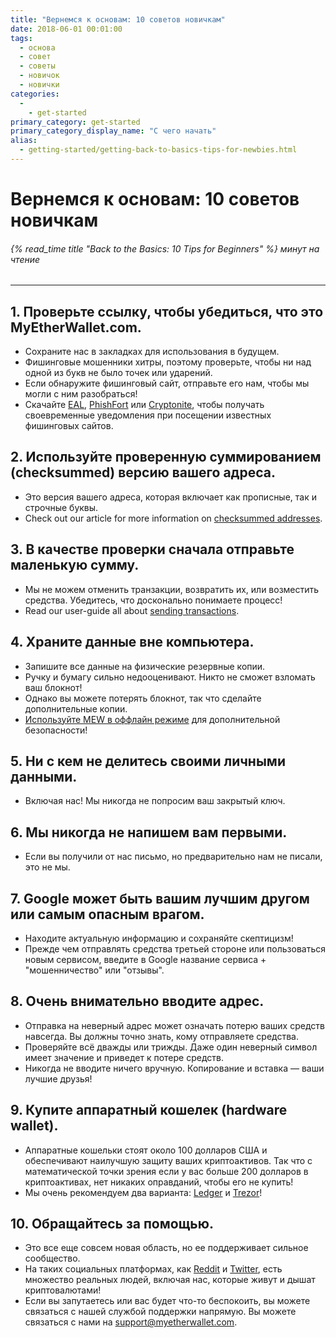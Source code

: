 ```yaml
---
title: "Вернемся к основам: 10 советов новичкам"
date: 2018-06-01 00:01:00
tags:
  - основа
  - совет
  - советы
  - новичок
  - новички
categories:
  - 
    - get-started
primary_category: get-started
primary_category_display_name: "С чего начать"
alias:
  - getting-started/getting-back-to-basics-tips-for-newbies.html
---
```


# **Вернемся к основам: 10 советов новичкам**

###### {% read_time title "Back to the Basics: 10 Tips for Beginners" %} минут на чтение

* * *

## **1. Проверьте ссылку, чтобы убедиться, что это MyEtherWallet.com.**

-   Сохраните нас в закладках для использования в будущем.
-   Фишинговые мошенники хитры, поэтому проверьте, чтобы ни над одной из букв не было точек или ударений.
-   Если обнаружите фишинговый сайт, отправьте его нам, чтобы мы могли с ним разобраться!
-   Скачайте [EAL](https://chrome.google.com/webstore/detail/etheraddresslookup/pdknmigbbbhmllnmgdfalmedcmcefdfn), [PhishFort](https://chrome.google.com/webstore/detail/phishfort-protect/bdiohckpogchppdldbckcdjlklanhkfc) или [Cryptonite](https://chrome.google.com/webstore/detail/cryptonite-by-metacert/keghdcpemohlojlglbiegihkljkgnige), чтобы получать своевременные уведомления при посещении известных фишинговых сайтов.

## **2. Используйте проверенную суммированием (checksummed) версию вашего адреса.**

-   Это версия вашего адреса, которая включает как прописные, так и строчные буквы.
-   Check out our article for more information on [checksummed addresses](/@@@@@@/common-issues/not-checksummed/).

## **3. В качестве проверки сначала отправьте маленькую сумму.**

-   Мы не можем отменить транзакции, возвратить их, или возместить средства. Убедитесь, что досконально понимаете процесс!
-   Read our user-guide all about [sending transactions](/@@@@@@/transactions/how-to-send-a-transaction/).

## **4. Храните данные вне компьютера.**

-   Запишите все данные на физические резервные копии.
-   Ручку и бумагу сильно недооценивают. Никто не сможет взломать ваш блокнот!
-   Однако вы можете потерять блокнот, так что сделайте дополнительные копии.
-   [Используйте MEW в оффлайн режиме](/@@@@@@/offline/offline-mew-looks-weird/) для дополнительной безопасности!

## **5. Ни с кем не делитесь своими личными данными.**

-   Включая нас! Мы никогда не попросим ваш закрытый ключ.

## **6. Мы никогда не напишем вам первыми.**

-   Если вы получили от нас письмо, но предварительно нам не писали, это не мы.

## **7. Google может быть вашим лучшим другом или самым опасным врагом.**

-   Находите актуальную информацию и сохраняйте скептицизм!
-   Прежде чем отправлять средства третьей стороне или пользоваться новым сервисом, введите в Google название сервиса + "мошенничество" или "отзывы".

## **8. Очень внимательно вводите адрес.**

-   Отправка на неверный адрес может означать потерю ваших средств навсегда. Вы должны точно знать, кому отправляете средства.
-   Проверяйте всё дважды или трижды. Даже один неверный символ имеет значение и приведет к потере средств.
-   Никогда не вводите ничего вручную. Копирование и вставка — ваши лучшие друзья!

## **9. Купите аппаратный кошелек (hardware wallet).**

-   Аппаратные кошельки стоят около 100 долларов США и обеспечивают наилучшую защиту ваших криптоактивов. Так что с математической точки зрения если у вас больше 200 долларов в криптоактивах, нет никаких оправданий, чтобы его не купить!
-   Мы очень рекомендуем два варианта: [Ledger](https://www.ledger.com/?r=fa4b) и [Trezor](https://trezor.io/?offer_id=12&aff_id=2029)!

## **10. Обращайтесь за помощью.**

-   Это все еще совсем новая область, но ее поддерживает сильное сообщество.
-   На таких социальных платформах, как [Reddit](https://www.reddit.com/r/MyEtherWallet/) и [Twitter](https://twitter.com/myetherwallet), есть множество реальных людей, включая нас, которые живут и дышат криптовалютами!
-   Если вы запутаетесь или вас будет что-то беспокоить, вы можете связаться с нашей службой поддержки напрямую. Вы можете связаться с нами на [support@myetherwallet.com](mailto:support@myetherwallet.com).
